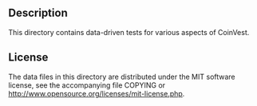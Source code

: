 Description
------------

This directory contains data-driven tests for various aspects of CoinVest.

License
--------

The data files in this directory are distributed under the MIT software
license, see the accompanying file COPYING or
http://www.opensource.org/licenses/mit-license.php.

